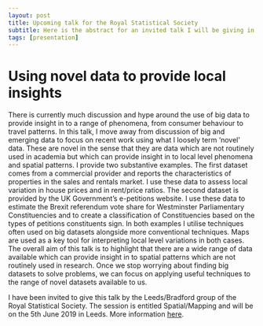 ```yaml
---
layout: post
title: Upcoming talk for the Royal Statistical Society
subtitle: Here is the abstract for an invited talk I will be giving in Leeds
tags: [presentation]
---
```

# Using novel data to provide local insights

There is currently much discussion and hype around the use of big data to provide insight in to a range of phenomena, from consumer behaviour to travel patterns. In this talk, I move away from discussion of big and emerging data to focus on recent work using what I loosely term ‘novel’ data. These are novel in the sense that they are data which are not routinely used in academia but which can provide insight in to local level phenomena and spatial patterns. I provide two substantive examples. The first dataset comes from a commercial provider and reports the characteristics of properties in the sales and rentals market. I use these data to assess local variation in house prices and in rent/price ratios. The second dataset is provided by the UK Government’s e-petitions website. I use these data to estimate the Brexit referendum vote share for Westminster Parliamentary Constituencies and to create a classification of Constituencies based on the types of petitions constituents sign. In both examples I utilise techniques often used on big datasets alongside more conventional techniques. Maps are used as a key tool for interpreting local level variations in both cases. The overall aim of this talk is to highlight that there are a wide range of data available which can provide insight in to spatial patterns which are not routinely used in research. Once we stop worrying about finding big datasets to solve problems, we can focus on applying useful techniques to the range of novel datasets available to us.

I have been invited to give this talk by the Leeds/Bradford  group of the Royal Statistical Society. The session is entitled Spatial/Mapping and will be on the 5th June 2019 in Leeds. More information [here](https://sites.google.com/site/rssleedsbradford/home/2018---2019/spatial-mapping).
